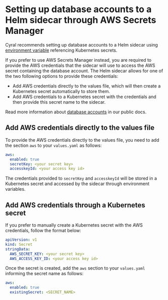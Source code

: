 # Setting up database accounts to a Helm sidecar through AWS Secrets Manager

Cyral recommends setting up database accounts to a Helm sidecar
using [environment variable](./environment-variables.md) referencing Kubernetes secrets.

If you prefer to use AWS Secrets Manager instead, you are required to provide the AWS 
credentials that the sidecar will use to access the AWS secret containing the database 
account. The Helm sidecar allows for one of the two following options to provide 
these credentials: 

* Add AWS credentials directly to the values file, which will then
create a Kubernetes secret automatically to store them.
* Add AWS credentials to a Kubernetes secret with the credentials and then 
provide this secret name to the sidecar.

Read more information about [database accounts](https://cyral.com/docs/manage-user-access/database-accounts)
in our public docs.


## Add AWS credentials directly to the values file

To provide the AWS credentials directly to the values file, you need to add
the section `aws` to your `values.yaml` as follows:

```yaml
aws:
  enabled: true
  secretKey: <your secret key>
  accesskeyId: <your access key id>
```

The credentials provided to `secretKey` and `accesskeyId` will be  stored in a 
Kubernetes secret and accessed by the sidecar through environment variables.

## Add AWS credentials through a Kubernetes secret

If you prefer to manually create a Kubernetes secret with the AWS credentials,
follow the format below:

```yaml
apiVersion: v1
kind: Secret
stringData:
  AWS_SECRET_KEY: <your secret key>
  AWS_ACCESS_KEY_ID: <your access key id>
```

Once the secret is created, add the `aws` section to your `values.yaml`
informing the secret name as follows:

```yaml
aws:
  enabled: true
  existingSecret: <SECRET_NAME>
```
